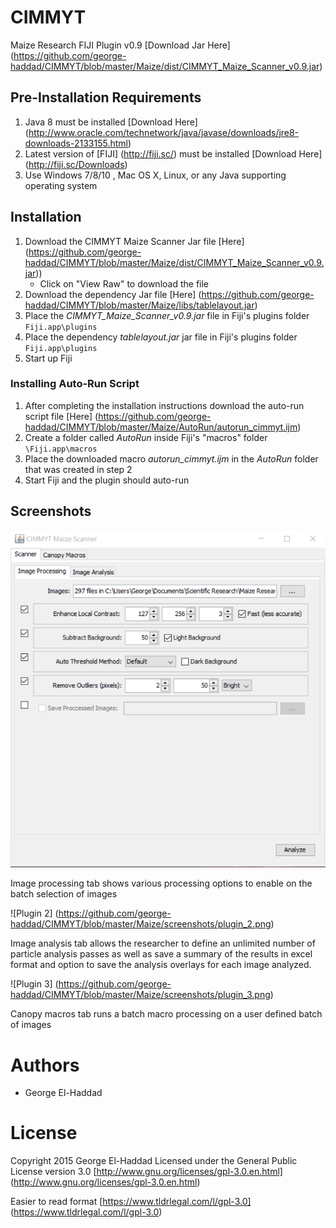 # CIMMYT
Maize Research FIJI Plugin v0.9 [Download Jar Here] (https://github.com/george-haddad/CIMMYT/blob/master/Maize/dist/CIMMYT_Maize_Scanner_v0.9.jar)

## Pre-Installation Requirements

1. Java 8 must be installed [Download Here] (http://www.oracle.com/technetwork/java/javase/downloads/jre8-downloads-2133155.html)
2. Latest version of [FIJI] (http://fiji.sc/) must be installed [Download Here] (http://fiji.sc/Downloads)
3. Use Windows 7/8/10 , Mac OS X, Linux, or any Java supporting operating system

## Installation

1. Download the CIMMYT Maize Scanner Jar file [Here] (https://github.com/george-haddad/CIMMYT/blob/master/Maize/dist/CIMMYT_Maize_Scanner_v0.9.jar))
   * Click on "View Raw" to download the file
2. Download the dependency Jar file [Here] (https://github.com/george-haddad/CIMMYT/blob/master/Maize/libs/tablelayout.jar)
3. Place the *CIMMYT_Maize_Scanner_v0.9.jar* file in Fiji's plugins folder `Fiji.app\plugins`
4. Place the dependency *tablelayout.jar* jar file in Fiji's plugins folder `Fiji.app\plugins`
5. Start up Fiji

### Installing Auto-Run Script

1. After completing the installation instructions download the auto-run script file [Here] (https://github.com/george-haddad/CIMMYT/blob/master/Maize/AutoRun/autorun_cimmyt.ijm)
2. Create a folder called *AutoRun* inside Fiji's "macros" folder `\Fiji.app\macros`
3. Place the downloaded macro *autorun_cimmyt.ijm* in the *AutoRun* folder that was created in step 2
4. Start Fiji and the plugin should auto-run

## Screenshots
![Plugin 1](https://github.com/george-haddad/CIMMYT/blob/master/Maize/screenshots/plugin_1.png)

Image processing tab shows various processing options to enable on the batch selection of images

![Plugin 2] (https://github.com/george-haddad/CIMMYT/blob/master/Maize/screenshots/plugin_2.png)

Image analysis tab allows the researcher to define an unlimited number of particle analysis passes as well as save a summary of the results in excel format and option to save the analysis overlays for each image analyzed.

![Plugin 3] (https://github.com/george-haddad/CIMMYT/blob/master/Maize/screenshots/plugin_3.png)

Canopy macros tab runs a batch macro processing on a user defined batch of images

# Authors
* George El-Haddad

# License
Copyright 2015 George El-Haddad
Licensed under the General Public License version 3.0 [http://www.gnu.org/licenses/gpl-3.0.en.html] (http://www.gnu.org/licenses/gpl-3.0.en.html)

Easier to read format [https://www.tldrlegal.com/l/gpl-3.0] (https://www.tldrlegal.com/l/gpl-3.0)
